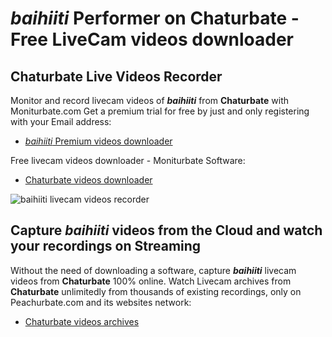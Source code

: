 # _baihiiti_ Performer on Chaturbate - Free LiveCam videos downloader

## Chaturbate Live Videos Recorder

Monitor and record livecam videos of **_baihiiti_** from **Chaturbate** with Moniturbate.com
Get a premium trial for free by just and only registering with your Email address:
* [_baihiiti_ Premium videos downloader](https://moniturbate.com/request-demo-licence-key.html)

Free livecam videos downloader - Moniturbate Software:
* [Chaturbate videos downloader](https://moniturbate.com/moniturbate-download-software.html)

![_baihiiti_ livecam videos recorder](https://peachurnet.com/templates/moniturbate-software.png)


## Capture _baihiiti_ videos from the Cloud and watch your recordings on Streaming

Without the need of downloading a software, capture **_baihiiti_** livecam videos from **Chaturbate** 100% online.
Watch Livecam archives from **Chaturbate** unlimitedly from thousands of existing recordings, only on Peachurbate.com and its websites network:
* [Chaturbate videos archives](https://peachurnet.com/)